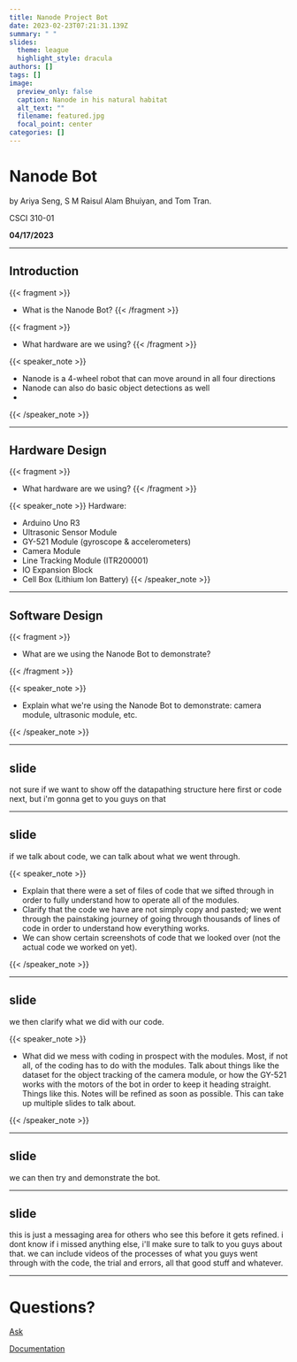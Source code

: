 ```yaml
---
title: Nanode Project Bot
date: 2023-02-23T07:21:31.139Z
summary: " "
slides:
  theme: league
  highlight_style: dracula
authors: []
tags: []
image:
  preview_only: false
  caption: Nanode in his natural habitat
  alt_text: ""
  filename: featured.jpg
  focal_point: center
categories: []
---
```

# Nanode Bot

by Ariya Seng, S M Raisul Alam Bhuiyan, and Tom Tran.

C﻿SCI 310-01

**0﻿4/17/2023**

- - -

## Introduction

{{< fragment >}}  

* W﻿hat is the Nanode Bot?
  {{< /fragment >}}

{{< fragment >}}  

* W﻿hat hardware are we using?
  {{< /fragment >}}

{{< speaker_note >}}

* Nanode is a 4-wheel robot that can move around in all four directions
* Nanode can also do basic object detections as well
*

{{< /speaker_note >}}

- - -

## Hardware Design

{{< fragment >}}  

* W﻿hat hardware are we using?
  {{< /fragment >}}

{{< speaker_note >}}
H﻿ardware:

* Arduino Uno R3
* Ultrasonic Sensor Module
* GY-521 Module (gyroscope & accelerometers)
* Camera Module
* Line Tracking Module (ITR200001)
* IO Expansion Block
* Cell Box (Lithium Ion Battery)
  {{< /speaker_note >}}

- - -

## Software Design

{{< fragment >}} 

* W﻿hat are we using the Nanode Bot to demonstrate?

 {{< /fragment >}}

{{< speaker_note >}}

* E﻿xplain what we're using the Nanode Bot to demonstrate: camera module, ultrasonic module, etc.

{{< /speaker_note >}}

- - -

## slide

not sure if we want to show off the datapathing structure here first or code next, but i'm gonna get to you guys on that

- - -

## slide

if we talk about code, we can talk about what we went through.

{{< speaker_note >}}

* E﻿xplain that there were a set of files of code that we sifted through in order to fully understand how to operate all of the modules.
* C﻿larify that the code we have are not simply copy and pasted; we went through the painstaking journey of going through thousands of lines of code in order to understand how everything works.
* W﻿e can show certain screenshots of code that we looked over (not the actual code we worked on yet).

{{< /speaker_note >}}

- - -

## slide

we then clarify what we did with our code.

{{< speaker_note >}}

* What did we mess with coding in prospect with the modules. Most, if not all, of the coding has to do with the modules. Talk about things like the dataset for the object tracking of the camera module, or how the GY-521 works with the motors of the bot in order to keep it heading straight. Things like this. Notes will be refined as soon as possible. This can take up multiple slides to talk about.

{{< /speaker_note >}}

- - -

## slide

we can then try and demonstrate the bot.

- - -

## slide

this is just a messaging area for others who see this before it gets refined. i dont know if i missed anything else, i'll make sure to talk to you guys about that. we can include videos of the processes of what you guys went through with the code, the trial and errors, all that good stuff and whatever.

- - -

# Questions?

[Ask](https://discord.gg/z8wNYzb)

[Documentation](https://wowchemy.com/docs/content/slides/)